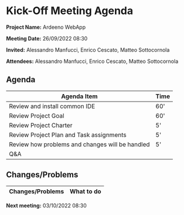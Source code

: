 # Kick-Off Meeting Agenda

**Project Name:** Ardeeno WebApp

**Meeting Date:** 26/09/2022 08:30

**Invited:** Alessandro Manfucci, Enrico Cescato, Matteo Sottocornola

**Attendees:** Alessandro Manfucci, Enrico Cescato, Matteo Sottocornola

## Agenda

|**Agenda Item**|**Time**|
|---|---|
|Review and install common IDE|60'|
|Review Project Goal|60'|
|Review Project Charter|5'|
|Review Project Plan and Task assignments|5'|
|Review how problems and changes will be handled|5'|
|Q&A||

## Changes/Problems

|**Changes/Problems**|**What to do**|
|---|---|

**Next meeting:** 03/10/2022 08:30